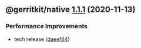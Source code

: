 ## @gerritkit/native [1.1.1](https://github.com/gerritkit/client/compare/@gerritkit/native@1.1.0...@gerritkit/native@1.1.1) (2020-11-13)


### Performance Improvements

* tech release ([daeef84](https://github.com/gerritkit/client/commit/daeef84c562b2fe66c5f791d4fa7dbe8a7d55843))
